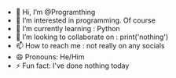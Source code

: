 - 👋 Hi, I’m @Programthing
- 👀 I’m interested in programming. Of course
- 🌱 I’m currently learning : Python
- 💞️ I’m looking to collaborate on : print('nothing')
- 📫 How to reach me : not really on any socials
- 😄 Pronouns: He/Him
- ⚡ Fun fact: I've done nothing today

<!---
Programthing/Programthing is a ✨ special ✨ repository because its `README.md` (this file) appears on your GitHub profile.
You can click the Preview link to take a look at your changes.
--->
